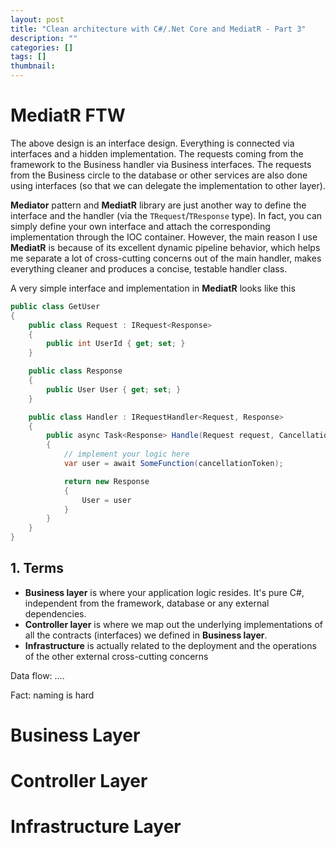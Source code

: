 ```yaml
---
layout: post
title: "Clean architecture with C#/.Net Core and MediatR - Part 3"
description: ""
categories: []
tags: []
thumbnail:
---
```



# MediatR FTW

The above design is an interface design. Everything is connected via interfaces and a hidden
implementation. The requests coming from the framework to the Business handler via Business
interfaces. The requests from the Business circle to the database or other services are also done
using interfaces (so that we can delegate the implementation to other layer).

**Mediator** pattern and **MediatR** library are just another way to define the interface and the
handler (via the `TRequest`/`TResponse` type). In fact, you can simply define your own interface and
attach the corresponding implementation through the IOC container. However, the main reason I use
**MediatR** is because of its excellent dynamic pipeline behavior, which helps me separate a lot of
cross-cutting concerns out of the main handler, makes everything cleaner and produces a concise,
testable handler class.

A very simple interface and implementation in **MediatR** looks like this

```csharp
public class GetUser
{
    public class Request : IRequest<Response>
    {
        public int UserId { get; set; }
    }

    public class Response
    {
        public User User { get; set; }
    }

    public class Handler : IRequestHandler<Request, Response>
    {
        public async Task<Response> Handle(Request request, CancellationToken cancellationToken)
        {
            // implement your logic here
            var user = await SomeFunction(cancellationToken);

            return new Response
            {
                User = user
            }
        }
    }
}
```


## 1. Terms

- **Business layer** is where your application logic resides. It's pure C#, independent from the
  framework, database or any external dependencies.
- **Controller layer** is where we map out the underlying implementations of all the contracts (interfaces) we
  defined in **Business layer**.
- **Infrastructure** is actually related to the deployment and the operations of the other external
  cross-cutting concerns







Data flow: ....

Fact: naming is hard



# Business Layer

# Controller Layer

# Infrastructure Layer
